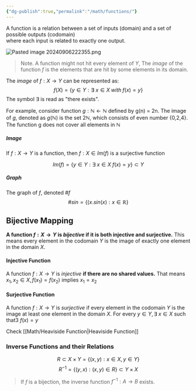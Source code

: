```yaml
---
{"dg-publish":true,"permalink":"/math/functions/"}
---
```


A function is a relation between a set of inputs (domain) and a set of possible outputs (codomain)  
where each input is related to exactly one output.

 ![Pasted image 20240906222355.png](/img/user/Photos/Pasted%20image%2020240906222355.png)

> Note. A function might not hit every element of $Y$, The $image$ of the function $f$ is the elements that are hit by some elements in its domain.

The $image$ of $f: X \rightarrow Y$ can be represented as:
$$f(X)=\{y \in Y:\exists\: x\in X \;with\;f(x)=y\}$$
The symbol $\exists$ is read as "there exists".

For example, consider function $g:\mathbb{N}\leftarrow\mathbb{N}$ defined by g(n) = 2n. The image of $g$, denoted as $g(\mathbb{N})$
is the set $2\mathbb{N}$, which consists of even number {0,2,4}. The function g does not cover all elements in $\mathbb{N}$

##### Image

If $f: X\to Y$ is a function, then $f:X\in Im(f)$ is a surjective function 

$$Im(f)=\{y\in Y:\exists\; x\in X\;f(x)=y\}\subset Y$$
##### Graph

The graph of $f$, denoted $\#f$
$$\#sin=\{(x.sin(x):x\in\mathbb{R}\}$$

## Bijective Mapping

**A function $f:X\rightarrow Y$ is $bijective$ if it is both injective and surjective.** This means every element in the codomain $Y$ is the image of exactly one element in the domain $X$. 

#### Injective Function

A function $f:X\rightarrow Y$ is $injective$ **if there are no shared values.** That means $x_{1}, x_{2}\in X, f(x_{1})=f(x_{2})$ implies $x_{1}=x_{2}$
#### Surjective Function

A function $f:X\rightarrow Y$ is $surjective$ if every element in the codomain $Y$ is the image at least one element in the domain $X$. For every $y\in Y, \exists \; x \in X$ such that3 $f(x)=y$


Check [[Math/Heaviside Function\|Heaviside Function]]


### Inverse Functions and their Relations

$$R\subset X\times Y = \{(x,y): x\in X,y\in Y\}$$
$$R^{-1}=\{(y,x):(x,y)\in R\} \subset Y \times X$$
> If $f$ is a bijection, the inverse function $f^{-1}: A\rightarrow B$ exists.